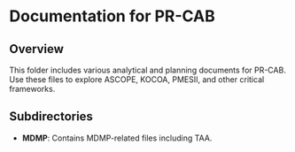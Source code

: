 # Documentation for PR-CAB

## Overview
This folder includes various analytical and planning documents for PR-CAB. Use these files to explore ASCOPE, KOCOA, PMESII, and other critical frameworks.

## Subdirectories
- **MDMP**: Contains MDMP-related files including TAA.
